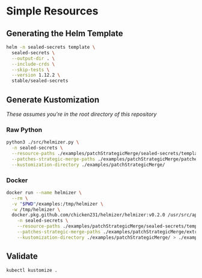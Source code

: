 # Simple Resources

## Generating the Helm Template

```bash
helm -n sealed-secrets template \
  sealed-secrets \
  --output-dir . \
  --include-crds \
  --skip-tests \
  --version 1.12.2 \
  stable/sealed-secrets
```

## Generate Kustomization

_These assumes you're in the root directory of this repository_

### Raw Python

```bash
python3 ./src/helmizer.py \
  -n sealed-secrets \
  --resource-paths ./examples/patchStrategicMerge/sealed-secrets/templates/ \
  --patches-strategic-merge-paths ./examples/patchStrategicMerge/patches/ \
  --kustomization-directory ./examples/patchStrategicMerge/
```

### Docker

```bash
docker run --name helmizer \
  --rm \
  -v "$PWD"/examples:/tmp/helmizer \
  -w /tmp/helmizer \
  docker.pkg.github.com/chicken231/helmizer/helmizer:v0.2.0 /usr/src/app/helmizer.py \
    -n sealed-secrets \
    --resource-paths ./examples/patchStrategicMerge/sealed-secrets/templates/ \
    --patches-strategic-merge-paths ./examples/patchStrategicMerge/extra/ \
    --kustomization-directory ./examples/patchStrategicMerge/ > ./examples/patchStrategicMerge/kustomization.yaml
```

## Validate

```bash
kubectl kustomize .
```
